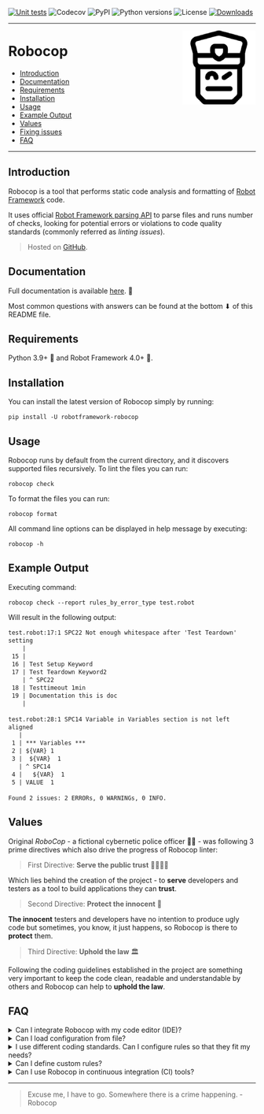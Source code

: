 [![Unit tests](https://github.com/MarketSquare/robotframework-robocop/actions/workflows/tests.yml/badge.svg)](https://github.com/MarketSquare/robotframework-robocop/actions/workflows/unit-tests.yml "GitHub Workflow Unit Tests Status")
![Codecov](https://img.shields.io/codecov/c/github/MarketSquare/robotframework-robocop/master "Code coverage on master branch")
![PyPI](https://img.shields.io/pypi/v/robotframework-robocop?label=version "PyPI package version")
![Python versions](https://img.shields.io/pypi/pyversions/robotframework-robocop "Supported Python versions")
![License](https://img.shields.io/pypi/l/robotframework-robocop "PyPI - License")
[![Downloads](https://static.pepy.tech/personalized-badge/robotframework-robocop?period=total&units=international_system&left_color=grey&right_color=orange&left_text=downloads)](https://pepy.tech/project/robotframework-robocop)

---

<img style="float:right" src="https://raw.githubusercontent.com/MarketSquare/robotframework-robocop/main/docs/source/images/robocop_logo_small.png">

Robocop
===============

- [Introduction](#introduction)
- [Documentation](#documentation)
- [Requirements](#requirements)
- [Installation](#installation)
- [Usage](#usage)
- [Example Output](#example-output)
- [Values](#values)
- [Fixing issues](#fixing-issues)
- [FAQ](#faq)

---

Introduction
------------

Robocop is a tool that performs static code analysis and formatting of [Robot Framework](https://github.com/robotframework/robotframework) code.

It uses official [Robot Framework parsing API](https://robot-framework.readthedocs.io/en/stable/) to parse files and runs number of checks,
looking for potential errors or violations to code quality standards (commonly referred as *linting issues*).

> Hosted on [GitHub](https://github.com/MarketSquare/robotframework-robocop).

Documentation
-------------

Full documentation is available [here](https://robocop.readthedocs.io). :open_book:

Most common questions with answers can be found at the bottom ⬇ of this README file.

Requirements
------------

Python 3.9+ :snake: and Robot Framework 4.0+ :robot:.

Installation
------------

You can install the latest version of Robocop simply by running:

```
pip install -U robotframework-robocop
```


Usage
-----

Robocop runs by default from the current directory, and it discovers supported files recursively.
To lint the files you can run:

```
robocop check
```

To format the files you can run:

```commandline
robocop format
```

All command line options can be displayed in help message by executing:

```
robocop -h
```

Example Output
--------------

Executing command:

```
robocop check --report rules_by_error_type test.robot
```


Will result in the following output:

```text
test.robot:17:1 SPC22 Not enough whitespace after 'Test Teardown' setting
    |
 15 |
 16 | Test Setup Keyword
 17 | Test Teardown Keyword2
    | ^ SPC22
 18 | Testtimeout 1min
 19 | Documentation this is doc
    |

test.robot:28:1 SPC14 Variable in Variables section is not left aligned
   |
 1 | *** Variables ***
 2 | ${VAR} 1
 3 |  ${VAR}  1
   | ^ SPC14
 4 |   ${VAR}  1
 5 | VALUE  1

Found 2 issues: 2 ERRORs, 0 WARNINGs, 0 INFO.
```

Values
-------
Original *RoboCop* - a fictional cybernetic police officer :policeman: - was following 3 prime directives
which also drive the progress of Robocop linter:

> First Directive: **Serve the public trust** :family_man_woman_girl_boy:

Which lies behind the creation of the project - to **serve** developers and testers as a tool to build applications they can **trust**.

> Second Directive: **Protect the innocent** :baby:

**The innocent** testers and developers have no intention to produce ugly code but sometimes, you know, it just happens,
so Robocop is there to **protect** them.

> Third Directive: **Uphold the law** :classical_building:

Following the coding guidelines established in the project are something very important to keep the code clean,
readable and understandable by others and Robocop can help to **uphold the law**.

FAQ
---
<details>
  <summary>Can I integrate Robocop with my code editor (IDE)?</summary>

  **Yes**, Robocop integrates nicely with popular IDEs like PyCharm or VSCode
  thanks to [RobotCode](https://github.com/robotcodedev/robotcode) plugin.
  Read simple manual (README) in that project to figure out how to install & use it.

</details>

<details>
  <summary>Can I load configuration from file?</summary>

  **Yes**, you can use toml-based configuration files:

  **`pyproject.toml` file**
  **`robocop.toml` file**
  **`robot.toml` file**

  Example configuration file:

  ```toml
  [tool.robocop]
  exclude = ["deprecated.robot"]
  
  [tool.robocop.lint]
  select = [
    "rulename",
    "ruleid"
  ]
  configure = [
      "line-too-long.line_length=110"
  ]
  
  [tool.robocop.format]
  select = ["NormalizeNewLines"]
  configure = [
      "NormalizeNewLines.flatten_lines=True"
  ]
  ```

  Multiple configuration files are supported. However, global-like options such as ``--verbose`` or ``--reports`` are
  only loaded from top configuration file. Read more in
  [configuration](https://robocop.readthedocs.io/en/stable/configuration/configuration.html).

</details>

<details>
  <summary>I use different coding standards. Can I configure rules so that they fit my needs?</summary>

  **Yes**, some rules and formatters are configurable. You can find the configuration details in the documentation or
  by running:

  ```commandline
  robocop docs rule_name_or_id
  robocop docs formatter_name
  ```

  Configuring is done by using `-c / --configure` command line option followed by pattern
  `<name>.<param_name>=<value>` where:
  - `<name>` can either be rule name or its id, or formatter name
  - `<param_name>` is a public name of the parameter
  - `<value>` is a desired value of the parameter

  For example:

  ```
  robocop check --configure line-too-long.line_length=140
  ```

  ---
  Each rule's severity can also be overwritten. Possible values are
  `e/error`, `w/warning` or `i/info` and are case-insensitive. Example:

  ```
  robocop check -c too-long-test-case.severity=e
  ```

  ---
  If there are special cases in your code that violate the rules,
  you can also exclude them in the source code.

  Example:

  ```
  Keyword with lowercased name  # robocop: off
  ```

  More about it in
  [our documentation](https://robocop.readthedocs.io/en/stable/rules/rules_basics.html#selecting-and-ignoring-rules).

</details>

<details>
  <summary>Can I define custom rules?</summary>

  **Yes**, you can define and include custom rules using `--custom-rules` command line option
  by providing a path to a file containing your rule(s):
  ```
  robocop --custom-rules my/own/rule.py --custom-rules rules.py,external_rules.py
  ```

  If you feel that your rule is very helpful and should be included in Robocop permanently,
  you can always share your solution by
  [submitting a pull request](https://github.com/MarketSquare/robotframework-robocop/pulls).
  You can also share your idea by
  [creating an issue](https://github.com/MarketSquare/robotframework-robocop/issues/new/choose).

  More about custom rules with code examples in
  [our documentation](https://robocop.readthedocs.io/en/stable/rules/external_rules.html).
</details>

<details>
  <summary>Can I use Robocop in continuous integration (CI) tools?</summary>

  **Yes**, Robocop is able to produce different kinds of reports that are supported by most popular platforms such as
  GitHub, Gitlab, Sonar Qube etc. Read more in [reports](https://robocop.readthedocs.io/en/stable/integrations.html).

</details>

----

> Excuse me, I have to go. Somewhere there is a crime happening. - Robocop
